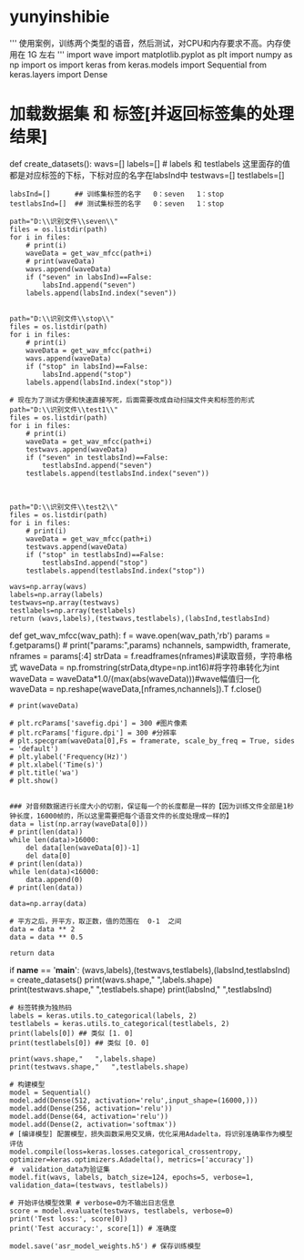 # yunyinshibie
''' 
使用案例，训练两个类型的语音，然后测试，对CPU和内存要求不高。内存使用在 1G 左右 
''' 
import wave 
import matplotlib.pyplot as plt 
import numpy as np 
import os 
import keras 
from keras.models import Sequential 
from keras.layers import Dense 


# 加载数据集 和 标签[并返回标签集的处理结果] 
def create_datasets(): 
    wavs=[] 
    labels=[] # labels 和 testlabels 这里面存的值都是对应标签的下标，下标对应的名字在labsInd中 
    testwavs=[] 
    testlabels=[] 


    labsInd=[]      ## 训练集标签的名字   0：seven   1：stop 
    testlabsInd=[]  ## 测试集标签的名字   0：seven   1：stop 

    path="D:\\识别文件\\seven\\"
    files = os.listdir(path) 
    for i in files: 
        # print(i) 
        waveData = get_wav_mfcc(path+i) 
        # print(waveData) 
        wavs.append(waveData) 
        if ("seven" in labsInd)==False: 
            labsInd.append("seven") 
        labels.append(labsInd.index("seven")) 


    path="D:\\识别文件\\stop\\"
    files = os.listdir(path) 
    for i in files: 
        # print(i) 
        waveData = get_wav_mfcc(path+i) 
        wavs.append(waveData) 
        if ("stop" in labsInd)==False: 
            labsInd.append("stop") 
        labels.append(labsInd.index("stop")) 

    # 现在为了测试方便和快速直接写死，后面需要改成自动扫描文件夹和标签的形式 
    path="D:\\识别文件\\test1\\"
    files = os.listdir(path) 
    for i in files: 
        # print(i) 
        waveData = get_wav_mfcc(path+i) 
        testwavs.append(waveData) 
        if ("seven" in testlabsInd)==False: 
            testlabsInd.append("seven") 
        testlabels.append(testlabsInd.index("seven")) 



    path="D:\\识别文件\\test2\\"
    files = os.listdir(path) 
    for i in files: 
        # print(i) 
        waveData = get_wav_mfcc(path+i) 
        testwavs.append(waveData) 
        if ("stop" in testlabsInd)==False: 
            testlabsInd.append("stop") 
        testlabels.append(testlabsInd.index("stop")) 

    wavs=np.array(wavs) 
    labels=np.array(labels) 
    testwavs=np.array(testwavs) 
    testlabels=np.array(testlabels) 
    return (wavs,labels),(testwavs,testlabels),(labsInd,testlabsInd) 



def get_wav_mfcc(wav_path): 
    f = wave.open(wav_path,'rb') 
    params = f.getparams() 
    # print("params:",params) 
    nchannels, sampwidth, framerate, nframes = params[:4] 
    strData = f.readframes(nframes)#读取音频，字符串格式 
    waveData = np.fromstring(strData,dtype=np.int16)#将字符串转化为int 
    waveData = waveData*1.0/(max(abs(waveData)))#wave幅值归一化 
    waveData = np.reshape(waveData,[nframes,nchannels]).T 
    f.close() 

    # print(waveData) 

    # plt.rcParams['savefig.dpi'] = 300 #图片像素 
    # plt.rcParams['figure.dpi'] = 300 #分辨率 
    # plt.specgram(waveData[0],Fs = framerate, scale_by_freq = True, sides = 'default') 
    # plt.ylabel('Frequency(Hz)') 
    # plt.xlabel('Time(s)') 
    # plt.title('wa') 
    # plt.show() 


    ### 对音频数据进行长度大小的切割，保证每一个的长度都是一样的【因为训练文件全部是1秒钟长度，16000帧的，所以这里需要把每个语音文件的长度处理成一样的】 
    data = list(np.array(waveData[0])) 
    # print(len(data)) 
    while len(data)>16000: 
        del data[len(waveData[0])-1] 
        del data[0] 
    # print(len(data)) 
    while len(data)<16000: 
        data.append(0) 
    # print(len(data)) 

    data=np.array(data) 

    # 平方之后，开平方，取正数，值的范围在  0-1  之间 
    data = data ** 2 
    data = data ** 0.5 

    return data 


if __name__ == '__main__': 
    (wavs,labels),(testwavs,testlabels),(labsInd,testlabsInd) = create_datasets() 
    print(wavs.shape,"   ",labels.shape) 
    print(testwavs.shape,"   ",testlabels.shape) 
    print(labsInd,"  ",testlabsInd) 

    # 标签转换为独热码 
    labels = keras.utils.to_categorical(labels, 2) 
    testlabels = keras.utils.to_categorical(testlabels, 2) 
    print(labels[0]) ## 类似 [1. 0] 
    print(testlabels[0]) ## 类似 [0. 0] 

    print(wavs.shape,"   ",labels.shape) 
    print(testwavs.shape,"   ",testlabels.shape) 

    # 构建模型 
    model = Sequential() 
    model.add(Dense(512, activation='relu',input_shape=(16000,))) 
    model.add(Dense(256, activation='relu')) 
    model.add(Dense(64, activation='relu')) 
    model.add(Dense(2, activation='softmax')) 
    # [编译模型] 配置模型，损失函数采用交叉熵，优化采用Adadelta，将识别准确率作为模型评估 
    model.compile(loss=keras.losses.categorical_crossentropy, optimizer=keras.optimizers.Adadelta(), metrics=['accuracy']) 
    #  validation_data为验证集 
    model.fit(wavs, labels, batch_size=124, epochs=5, verbose=1, validation_data=(testwavs, testlabels)) 

    # 开始评估模型效果 # verbose=0为不输出日志信息 
    score = model.evaluate(testwavs, testlabels, verbose=0) 
    print('Test loss:', score[0]) 
    print('Test accuracy:', score[1]) # 准确度 

    model.save('asr_model_weights.h5') # 保存训练模型 

